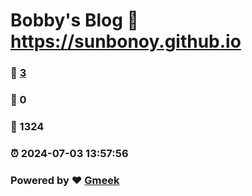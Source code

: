 # Bobby's Blog :link: https://sunbonoy.github.io 
### :page_facing_up: [3](https://sunbonoy.github.io/tag.html) 
### :speech_balloon: 0 
### :hibiscus: 1324 
### :alarm_clock: 2024-07-03 13:57:56 
### Powered by :heart: [Gmeek](https://github.com/Meekdai/Gmeek)

